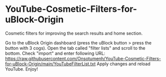 # YouTube-Cosmetic-Filters-for-uBlock-Origin
Cosmetic filters for improving the search results and home section.

Go to the uBlock Origin dashboard (press the uBlock button > press the button with 3 cogs). Open the tab called "filter lists" and scroll to the bottom. Check "import" and enter following URL: https://raw.githubusercontent.com/Onsotumenh/YouTube-Cosmetic-Filters-for-uBlock-Origin/main/YouTubeFilterList.txt
Apply changes and reload YouTube. Enjoy!
